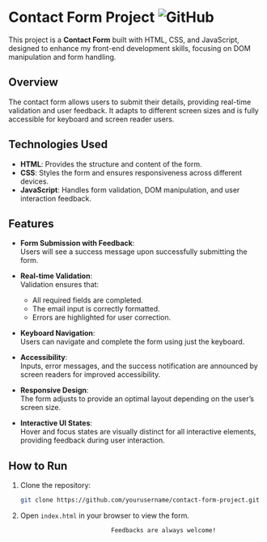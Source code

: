# Contact Form Project ![GitHub](https://img.shields.io/badge/Status-In%20Progress-blue)

This project is a **Contact Form** built with HTML, CSS, and JavaScript, designed to enhance my front-end development skills, focusing on DOM manipulation and form handling.

## Overview

The contact form allows users to submit their details, providing real-time validation and user feedback. It adapts to different screen sizes and is fully accessible for keyboard and screen reader users.

## Technologies Used

- **HTML**: Provides the structure and content of the form.
- **CSS**: Styles the form and ensures responsiveness across different devices.
- **JavaScript**: Handles form validation, DOM manipulation, and user interaction feedback.

## Features

- **Form Submission with Feedback**:  
  Users will see a success message upon successfully submitting the form.
- **Real-time Validation**:  
  Validation ensures that:

  - All required fields are completed.
  - The email input is correctly formatted.
  - Errors are highlighted for user correction.

- **Keyboard Navigation**:  
  Users can navigate and complete the form using just the keyboard.

- **Accessibility**:  
  Inputs, error messages, and the success notification are announced by screen readers for improved accessibility.

- **Responsive Design**:  
  The form adjusts to provide an optimal layout depending on the user’s screen size.

- **Interactive UI States**:  
  Hover and focus states are visually distinct for all interactive elements, providing feedback during user interaction.

## How to Run

1.  Clone the repository:

    ```bash
    git clone https://github.com/yourusername/contact-form-project.git

    ```

2.  Open `index.html` in your browser to view the form.

                                 Feedbacks are always welcome!
